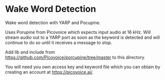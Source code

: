 # Wake Word Detection
Wake word detection with YARP and Pocupine.

Uses Porupine from Picovoice which expects input audio at 16 kHz.
Will stream audio out to a YARP port as soon as the keyword is detected and will continue to do so until it receives a message to stop.

Add lib and include from https://github.com/Picovoice/porcupine/tree/master to this directory.

You will need you own access key and keyword file which you can obtain by creating an account at https://picovoice.ai/.
